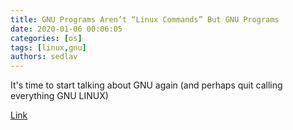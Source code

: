 ```yaml
---
title: GNU Programs Aren’t “Linux Commands” But GNU Programs 
date: 2020-01-06 00:06:05
categories: [os]
tags: [linux,gnu]
authors: sedlav
---
```


It's time to start talking about GNU again (and perhaps quit calling everything GNU LINUX)

[Link](http://techrights.org/2020/01/02/gnu-programs-as-linux-commands/)
